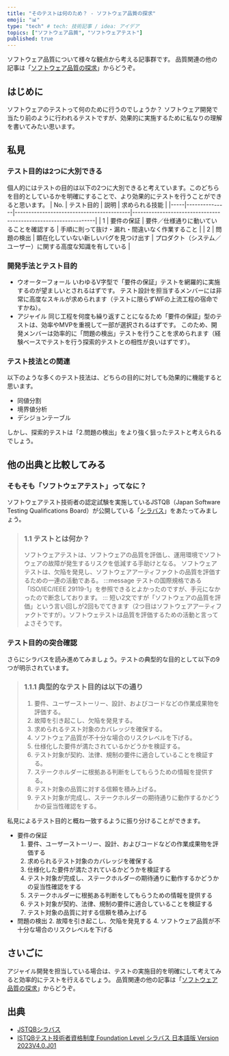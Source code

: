 ```yaml
---
title: "そのテストは何のため？ - ソフトウェア品質の探求"
emoji: "📊"
type: "tech" # tech: 技術記事 / idea: アイデア
topics: ["ソフトウェア品質", "ソフトウェアテスト"]
published: true
---
```

ソフトウェア品質について様々な観点から考える記事群です。
品質関連の他の記事は「[ソフトウェア品質の探求](https://zenn.dev/sway/articles/quality_index_list)」からどうぞ。


## はじめに
   ソフトウェアのテストって何のために行うのでしょうか？ ソフトウェア開発で当たり前のように行われるテストですが、効果的に実施するために私なりの理解を書いてみたい思います。


## 私見


### テスト目的は2つに大別できる
   個人的にはテストの目的は以下の2つに大別できると考えています。このどちらを目的としているかを明確にすることで、より効果的にテストを行うことができると思います。
   | No. | テスト目的    | 説明                                     | 求められる技能                                                 |
   |-----|---------------|------------------------------------------|----------------------------------------------------------------|
   |   1 | 要件の保証    | 要件／仕様通りに動いていることを確認する | 手順に則って抜け・漏れ・間違いなく作業すること                 |
   |   2 | 問題の検出    | 顕在化していない新しいバグを見つけ出す   | プロダクト（システム／ユーザー）に関する高度な知識を有している |


### 開発手法とテスト目的
   - ウオーターフォール
      いわゆるV字型で「要件の保証」テストを網羅的に実施するのが望ましいとされるはずです。
      テスト設計を担当するメンバーには非常に高度なスキルが求められます（テストに限らずWFの上流工程の宿命ですかね）。
   - アジャイル
      同じ工程を何度も繰り返すことになるため「要件の保証」型のテストは、効率やMVPを重視して一部が選択されるはずです。
      このため、開発メンバーは効率的に「問題の検出」テストを行うことを求められます（経験ベースでテストを行う探索的テストとの相性が良いはずです）。


### テスト技法との関連
   以下のような多くのテスト技法は、どちらの目的に対しても効果的に機能すると思います。
   - 同値分割
   - 境界値分析
   - デシジョンテーブル

   しかし、探索的テストは「2.問題の検出」をより強く狙ったテストと考えられるでしょう。


## 他の出典と比較してみる


### そもそも「ソフトウェアテスト」ってなに？
   ソフトウェアテスト技術者の認定試験を実施しているJSTQB（Japan Software Testing Qualifications Board）が公開している「[シラバス](https://jstqb.jp/dl/JSTQB-SyllabusFoundation_VersionV40.J01.pdf)」をあたってみましょう。
   > ### 1.1 テストとは何か？
   > ソフトウェアテストは、ソフトウェアの品質を評価し、運用環境でソフトウェアの故障が発生するリスクを低減する手助けとなる。
   > ソフトウェアテストは、欠陥を発見し、ソフトウェアアーティファクトの品質を評価するための一連の活動である。
   :::message
   テストの国際規格である「ISO/IEC/IEEE 29119-1」を参照できるとよかったのですが、手元になかったので断念しております。
   :::
   短い2文ですが「ソフトウェアの品質を評価」という言い回しが2回もでてきます（2つ目はソフトウェアアーティファクトですが）。ソフトウェテストは品質を評価するための活動と言ってよさそうです。


### テスト目的の突合確認
   さらにシラバスを読み進めてみましょう。テストの典型的な目的として以下の9つが明示されています。
   > ### 1.1.1 典型的なテスト目的は以下の通り
   > 1. 要件、ユーザーストーリー、設計、およびコードなどの作業成果物を評価する。
   > 2. 故障を引き起こし、欠陥を発見する。
   > 3. 求められるテスト対象のカバレッジを確保する。
   > 4. ソフトウェア品質が不十分な場合のリスクレベルを下げる。
   > 5. 仕様化した要件が満たされているかどうかを検証する。
   > 6. テスト対象が契約、法律、規制の要件に適合していることを検証する。
   > 7. ステークホルダーに根拠ある判断をしてもらうための情報を提供する。
   > 8. テスト対象の品質に対する信頼を積み上げる。
   > 9. テスト対象が完成し、ステークホルダーの期待通りに動作するかどうかの妥当性確認をする。

   私見によるテスト目的と概ね一致するように振り分けることができます。
   - 要件の保証
      1. 要件、ユーザーストーリー、設計、およびコードなどの作業成果物を評価する
      3. 求められるテスト対象のカバレッジを確保する
      5. 仕様化した要件が満たされているかどうかを検証する
      6. テスト対象が完成し、ステークホルダーの期待通りに動作するかどうかの妥当性確認をする
      7. ステークホルダーに根拠ある判断をしてもらうための情報を提供する
      8. テスト対象が契約、法律、規制の要件に適合していることを検証する
      9. テスト対象の品質に対する信頼を積み上げる
   - 問題の検出
      2. 故障を引き起こし、欠陥を発見する
      4. ソフトウェア品質が不十分な場合のリスクレベルを下げる


## さいごに
アジャイル開発を担当している場合は、テストの実施目的を明確にして考えてみると効率的にテストを行えるでしょう。
品質関連の他の記事は「[ソフトウェア品質の探求](https://zenn.dev/sway/articles/quality_index_list)」からどうぞ。


## 出典
- [JSTQBシラバス](https://jstqb.jp/syllabus.html)
- [ISTQBテスト技術者資格制度 Foundation Level シラバス 日本語版 Version 2023V4.0.J01](https://jstqb.jp/dl/JSTQB-SyllabusFoundation_VersionV40.J01.pdf)
